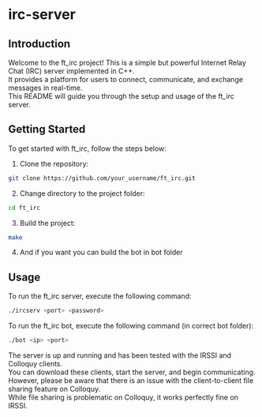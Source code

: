 # irc-server
## Introduction
Welcome to the ft_irc project! This is a simple but powerful Internet Relay Chat (IRC) server implemented in C++.  
It provides a platform for users to connect, communicate, and exchange messages in real-time.  
This README will guide you through the setup and usage of the ft_irc server.
## Getting Started
To get started with ft_irc, follow the steps below:  
1. Clone the repository:
```bash
git clone https://github.com/your_username/ft_irc.git  
```
2. Change directory to the project folder:
```bash
cd ft_irc 
```
3. Build the project:
```bash
make
```
4. And if you want you can build the bot in bot folder
## Usage
To run the ft_irc server, execute the following command:
```bash
./ircserv <port> <password>
```
To run the ft_irc bot, execute the following command (in correct bot folder):
```bash
./bot <ip> <port>
```
The server is up and running and has been tested with the IRSSI and Colloquy clients.  
You can download these clients, start the server, and begin communicating.  
However, please be aware that there is an issue with the client-to-client file sharing feature on Colloquy.  
While file sharing is problematic on Colloquy, it works perfectly fine on IRSSI.
